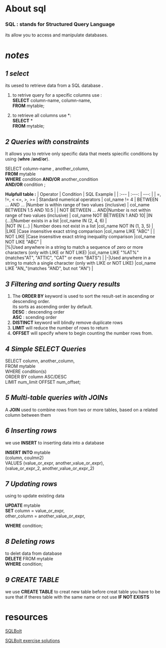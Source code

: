 # About sql 
### SQL :  stands for Structured Query Language
its allow you to access and manipulate databases.

# _notes_  
## _1 select_
 its uesed to retrieve data from a SQL database .  
 1. to retrive query for a specific columns use :      
          **SELECT** column-name, column-name,        
           **FROM** mytable;         

 2. to retrieve  all columns use *:     
    **SELECT** *      
    **FROM** mytable;     

 ## _2 Queries with constraints_
 
    
 It allows you to retrive only specific data that meets spiecific conditions by using   (**whre** /**and**/**or**).      

 SELECT column-name , another_column,        
 **FROM** mytable        
**WHERE** condition
    **AND/OR** another_condition        
   **AND/OR** condition ;   
  
  **Hulpfull table :** 
| Operator     | 	Condition        | 	SQL Example                 |
| :---         |     :---:         |          ---:                 |
| =, !=, < <=, >, >= |    Standard numerical operators        | 	col_name != 4                  |
BETWEEN … AND … |Number is within range of two values (inclusive)            | 		col_name BETWEEN 1.5 AND 10.5               |
| NOT BETWEEN … AND|Number is not within range of two values (inclusive)            | col_name NOT BETWEEN 1 AND 10|
|IN (…)|Number exists in a list   |col_name IN (2, 4, 6) 	                |                
|NOT IN (…)	|	Number does not exist in a list   |col_name NOT IN (1, 3, 5) 	                |  
|LIKE	|Case insensitive exact string comparison   |col_name LIKE "ABC" | 
| NOT LIKE	|Case insensitive exact string inequality comparison  |col_name  NOT LIKE "ABC" | 	                 
|%|Used anywhere in a string to match a sequence of zero or more characters (only with LIKE or NOT LIKE)  |col_name LIKE "%AT%"(matches"AT", "ATTIC", "CAT" or even "BATS") | 
|-|Used anywhere in a string to match a single character (only with LIKE or NOT LIKE)   |col_name LIKE "AN_"(matches "AND", but not "AN") |          






## _3 Filtering and sorting Query results_
1. The **ORDER BY** keyword is used to sort the result-set in ascending or descending order.      
its sorts as ascending order by default.   
**DESC**  :           descending order      
**ASC**     :   scending order
2. **DISTINCT** keyword will blindly remove duplicate rows
3. **LIMIT** will reduce the number of rows to return
3. **OFFSET** will specify where to begin counting the number rows from.     



## _4 Simple SELECT Queries_
SELECT column, another_column,      
FROM mytable     
WHERE condition(s)     
ORDER BY column ASC/DESC   
LIMIT num_limit OFFSET num_offset;


## _5 Multi-table queries with JOINs_
A **JOIN**  used to combine rows from two or more tables, based on a related column between them 

## _6 Inserting rows_

we use **INSERT** to  inserting data into a database   


**INSERT INTO** mytable  
(column, coulmn2)  
VALUES (value_or_expr, another_value_or_expr),   
      (value_or_expr_2, another_value_or_expr_2)


## _7 Updating rows_

using to update existing data        

  **UPDATE** mytable  
**SET** column = value_or_expr,   
    other_column = another_value_or_expr, 
    
**WHERE** condition;


## _8 Deleting rows_
to delet data from database      
**DELETE** FROM mytable   
**WHERE** condition;   


## _9 CREATE TABLE_
we use **CREATE TABLE** to creat new table 
before creat table you have to be sure that if theres table with the same name or not  use **IF NOT EXISTS**       

# resources
[SQLBolt](https://sqlbolt.com/)      

[SQLBolt exercise solutions](https://github.com/islamrwashdeh/reading-notes/tree/main/not-sql/pic)






     

    



 
